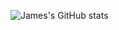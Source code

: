 <!---
Jamesxwq/Jamesxwq is a ✨ special ✨ repository because its `README.md` (this file) appears on your GitHub profile.
You can click the Preview link to take a look at your changes.
--->
![James's GitHub stats](https://github-readme-stats.vercel.app/api?username=James&show_icons=true&theme=radical)

